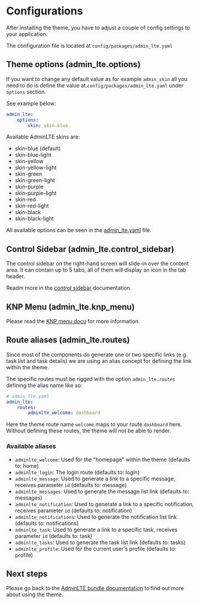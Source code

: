 # Configurations

After installing the theme, you have to adjust a couple of config settings to your application.

The configuration file is located at `config/packages/admin_lte.yaml` 

## Theme options (admin_lte.options)

If you want to change any default value as for example `admin_skin` all you need to do is define the value at `config/packages/admin_lte.yaml` under `options` section. 

See example below:

```yaml
admin_lte:
    options:
        skin: skin-blue
```

Available AdminLTE skins are: 

- skin-blue (default)
- skin-blue-light
- skin-yellow
- skin-yellow-light
- skin-green
- skin-green-light
- skin-purple
- skin-purple-light
- skin-red
- skin-red-light
- skin-black
- skin-black-light

All available options can be seen in the [admin_lte.yaml](https://github.com/kevinpapst/AdminLTEBundle/blob/master/config/packages/admin_lte.yaml) file. 


## Control Sidebar (admin_lte.control_sidebar)

The control sidebar on the right-hand screen will slide-in over the content area.
It can contain up to 5 tabs, all of them will display an icon in the tab header.     

Readm more in the [control sidebar](control_sidebar.md) documentation.

## KNP Menu (admin_lte.knp_menu)

Please read the [KNP menu docu](knp_menu.md) for more information.

## Route aliases (admin_lte.routes)

Since most of the components do generate one or two specific links (e.g. task list and task details) we are using an alias concept for defining the link within the theme.

The specific routes must be rigged with the option `admin_lte.routes` defining the alias name like so: 

```yaml
# admin_lte.yaml
admin_lte:
    routes:
        adminlte_welcome: dashboard
```

Here the theme route name `welcome` maps to your route `dashboard` here. Without defining these routes, the theme will not be able to render.

### Available aliases

- `adminlte_welcome`: Used for the "homepage" within the theme (defaults to: home)
- `adminlte_login`: The login route (defaults to: login)
- `adminlte_message`: Used to generate a link to a specific message, receives parameter `id` (defaults to: message)
- `adminlte_messages`: Used to generate the message list link (defaults to: messages)
- `adminlte_notification`: Used to generate a link to a specific notification, receives parameter `id` (defaults to: notification)
- `adminlte_notifications`: Used to generate the notification list link (defaults to: notifications)
- `adminlte_task`: Used to generate a link to a specific task, receives parameter `id` (defaults to: task)
- `adminlte_tasks`: Used to generate the task list link (defaults to: tasks)
- `adminlte_profile`: Used for the current user's profile (defaults to: profile)

## Next steps

Please go back to the [AdminLTE bundle documentation](README.md) to find out more about using the theme.
